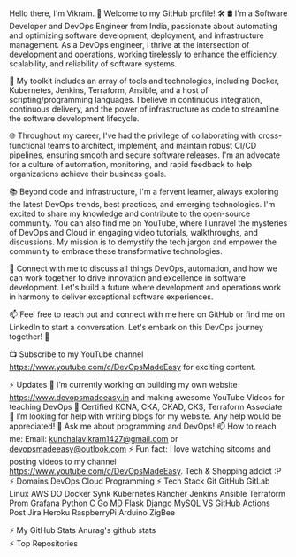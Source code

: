  Hello there, I'm Vikram. 🚀 Welcome to my GitHub profile! 🛠️
🛢️ I'm a Software Developer and DevOps Engineer from India, passionate about automating and optimizing software development, deployment, and infrastructure management. As a DevOps engineer, I thrive at the intersection of development and operations, working tirelessly to enhance the efficiency, scalability, and reliability of software systems.

🔧 My toolkit includes an array of tools and technologies, including Docker, Kubernetes, Jenkins, Terraform, Ansible, and a host of scripting/programming languages. I believe in continuous integration, continuous delivery, and the power of infrastructure as code to streamline the software development lifecycle.

🌐 Throughout my career, I've had the privilege of collaborating with cross-functional teams to architect, implement, and maintain robust CI/CD pipelines, ensuring smooth and secure software releases. I'm an advocate for a culture of automation, monitoring, and rapid feedback to help organizations achieve their business goals.

📚 Beyond code and infrastructure, I'm a fervent learner, always exploring the latest DevOps trends, best practices, and emerging technologies. I'm excited to share my knowledge and contribute to the open-source community. You can also find me on YouTube, where I unravel the mysteries of DevOps and Cloud in engaging video tutorials, walkthroughs, and discussions. My mission is to demystify the tech jargon and empower the community to embrace these transformative technologies.

🔗 Connect with me to discuss all things DevOps, automation, and how we can work together to drive innovation and excellence in software development. Let's build a future where development and operations work in harmony to deliver exceptional software experiences.

📫 Feel free to reach out and connect with me here on GitHub or find me on LinkedIn to start a conversation. Let's embark on this DevOps journey together! 🚀

📺 Subscribe to my YouTube channel https://www.youtube.com/c/DevOpsMadeEasy for exciting content.

⚡ Updates
🔭 I’m currently working on building my own website https://www.devopsmadeeasy.in and making awesome YouTube Videos for teaching DevOps
🌱 Certified KCNA, CKA, CKAD, CKS, Terraform Associate
👯 I’m looking for help with writing blogs for my website. Any help would be appreciated!
💬 Ask me about programming and DevOps!
📫 How to reach me: Email: kunchalavikram1427@gmail.com or devopsmadeeasy@outlook.com
⚡ Fun fact: I love watching sitcoms and posting videos to my channel https://www.youtube.com/c/DevOpsMadeEasy. Tech & Shopping addict :P
⚡ Domains
DevOps
Cloud
Programming
⚡ Tech Stack
Git GitHub GitLab Linux AWS DO Docker Synk Kubernetes Rancher Jenkins Ansible Terraform Prom Grafana Python C Go MD Flask Django MySQL VS GitHub Actions Post Jira Heroku RaspberryPi Arduino ZigBee

⚡ My GitHub Stats
Anurag's github stats	
⚡ Top Repositories
 
